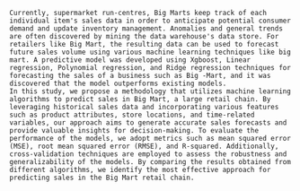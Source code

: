     Currently, supermarket run-centres, Big Marts keep track of each individual item's sales data in order to anticipate potential consumer demand and update inventory management. Anomalies and general trends are often discovered by mining the data warehouse's data store. For retailers like Big Mart, the resulting data can be used to forecast future sales volume using various machine learning techniques like big mart. A predictive model was developed using Xgboost, Linear regression, Polynomial regression, and Ridge regression techniques for forecasting the sales of a business such as Big -Mart, and it was discovered that the model outperforms existing models.
    In this study, we propose a methodology that utilizes machine learning algorithms to predict sales in Big Mart, a large retail chain. By leveraging historical sales data and incorporating various features such as product attributes, store locations, and time-related variables, our approach aims to generate accurate sales forecasts and provide valuable insights for decision-making. To evaluate the performance of the models, we adopt metrics such as mean squared error (MSE), root mean squared error (RMSE), and R-squared. Additionally, cross-validation techniques are employed to assess the robustness and generalizability of the models. By comparing the results obtained from different algorithms, we identify the most effective approach for predicting sales in the Big Mart retail chain.
